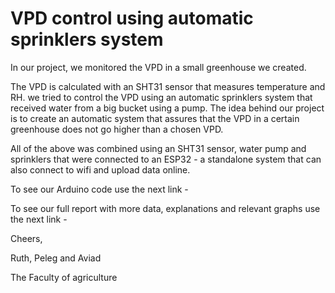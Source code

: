 # VPD control using automatic sprinklers system

In our project, we monitored the VPD in a small greenhouse we created.

The VPD is calculated with an SHT31 sensor that measures temperature and RH.
we tried to control the VPD using an automatic sprinklers system that received water from a big bucket using a pump.
The idea behind our project is to create an automatic system that assures that the VPD in a certain greenhouse does not go higher than a chosen VPD. 

All of the above was combined using an SHT31 sensor, water pump and sprinklers that were connected to an ESP32 - a standalone system that can also connect to wifi and upload data online.

To see our Arduino code use the next link - 

To see our full report with more data, explanations and relevant graphs use the next link - 

Cheers,

Ruth, Peleg and Aviad

The Faculty of agriculture
